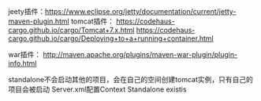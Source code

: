 jeety插件：https://www.eclipse.org/jetty/documentation/current/jetty-maven-plugin.html
tomcat插件：
https://codehaus-cargo.github.io/cargo/Tomcat+7.x.html
https://codehaus-cargo.github.io/cargo/Deploying+to+a+running+container.html

war插件：
http://maven.apache.org/plugins/maven-war-plugin/plugin-info.html

standalone不会启动其他的项目，会在自己的空间创建tomcat实例，只有自己的项目会被启动
Server.xml配置Context
Standalone
existis
